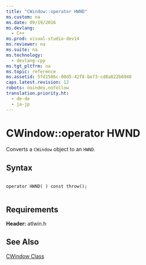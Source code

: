 ```yaml
---
title: "CWindow::operator HWND"
ms.custom: na
ms.date: 09/19/2016
ms.devlang: 
  - C++
ms.prod: visual-studio-dev14
ms.reviewer: na
ms.suite: na
ms.technology: 
  - devlang-cpp
ms.tgt_pltfrm: na
ms.topic: reference
ms.assetid: 5fd1586c-00d5-42f8-be73-cd8a822b6940
caps.latest.revision: 12
robots: noindex,nofollow
translation.priority.ht: 
  - de-de
  - ja-jp
---
```

# CWindow::operator HWND
Converts a `CWindow` object to an `HWND`.  
  
## Syntax  
  
```  
  
operator HWND( ) const throw();  
  
```  
  
## Requirements  
 **Header:** atlwin.h  
  
## See Also  
 [CWindow Class](../vs140/CWindow-Class.md)